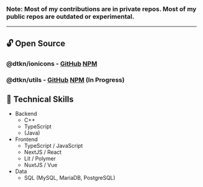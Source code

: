<h3>
  Note: Most of my contributions are in private repos. Most of my public repos are outdated or experimental.
</h3>

---

## 🔓 Open Source
### @dtkn/ionicons - [GitHub](https://github.com/detkendesign/ionicons) [NPM](https://www.npmjs.com/package/@dtkn/ionicons)
### @dtkn/utils - [GitHub](https://github.com/detkendesign/utils) [NPM](https://www.npmjs.com/package/@dtkn/utils) (In Progress)

## 💼 Technical Skills

- Backend
  - C++
  - TypeScript
  - (Java)
- Frontend
  - TypeScript / JavaScript
  - NextJS / React
  - Lit / Polymer
  - NuxtJS / Vue
- Data
  - SQL (MySQL, MariaDB, PostgreSQL)
